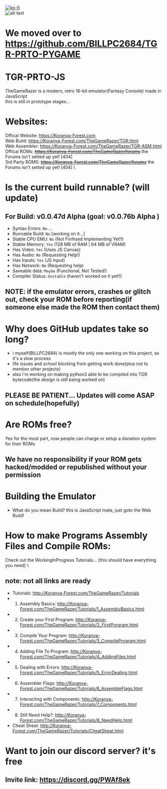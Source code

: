[![ko-fi](https://www.ko-fi.com/img/githubbutton_sm.svg)](https://ko-fi.com/BILLPC2684)\
![alt text](http://koranva-forest.com/TheGameRazer/TGR-logo(8x).png)

# We moved over to https://github.com/BILLPC2684/TGR-PRTO-PYGAME

# TGR-PRTO-JS
TheGameRazer is a modern, retro 16-bit emulator(Fantasy Console) made in JavaScript\
this is still in prototype stages...

# Websites:
Offical Website: https://Koranva-Forest.com \
Web Build: https://Koranva-Forest.com/TheGameRazer/TGR.html \
Web Assembler: https://Koranva-Forest.com/TheGameRazer/TGR-ASM.html \
Offical ROMs: ~~https://Koranva-Forest.com/TheGameRazer/forums~~ the Forums isn't setted up yet! [404] \
3rd Party ROMS: ~~https://Koranva-Forest.com/TheGameRazer/forums~~ the Forums isn't setted up yet! [404] \

# Is the current build runnable? (will update)
## For Build: v0.0.47d Alpha (goal: v0.0.76b Alpha )
 - Syntax Errors:   `No`       ...
 - Runnable Build:  `No`       [working on it...]
 - Stable CPU EMU:  `No`       (Not Finihsed Implementing Yet!!)
 - Stable Memory:   `Yes`      (128 MB of RAM | 64 MB of VRAM)
 - Has Video:       `Yes`      (Uses JS Canvas)
 - Has Audio:       `No`       (Requesting Help!)
 - Has Inputs:      `Yes`      (JS Input)
 - Has Network:     `No`       (Requesting help)
 - Saveable data:   `Maybe`    (Functional, Not Tested!)
 - Compiler Status: `Unstable` (haven't worked on it yet!!)
## NOTE: if the emulator errors, crashes or glitch out, check your ROM before reporting(if someone else made the ROM then contact them)

# Why does GitHub updates take so long?
 - i myself(BILLPC2684) is mostly the only one working on this project, so it's a slow process
 - life issues and school blocking from getting work done(plus not to mention other projects)
 - also i'm working on making python3 able to be compiled into TGR bytecode(the design is still being worked on)
## PLEASE BE PATIENT... Updates will come ASAP on schedule(hopefully)

# Are ROMs free?
Yes for the most part, now people can charge or setup a donation system for their ROMs
## We have no responsibility if your ROM gets hacked/modded or republished without your permission

# Building the Emulator
 - What do you mean Build? this is JavaScript mate, just goto the Web Build!

# How to make Programs Assembly Files and Compile ROMs:
Check out the WorkingInProgress Tutorials... (this should have everything you need) \
## note: not all links are ready
 - Tutorials: http://Koranva-Forest.com/TheGameRazer/Tutorials
  - 1. Assembly Basics: http://Koranva-Forest.com/TheGameRazer/Tutorials/1_AssemblyBasics.html
  - 2. Create your First Program: http://Koranva-Forest.com/TheGameRazer/Tutorials/2_FirstProgram.html
  - 3. Compile Your Program: http://Koranva-Forest.com/TheGameRazer/Tutorials/3_CompileProgram.html
  - 4. Adding File To Program: http://Koranva-Forest.com/TheGameRazer/Tutorials/4_AddingFiles.html
  - 5. Dealing with Errors: http://Koranva-Forest.com/TheGameRazer/Tutorials/5_ErrorDealing.html
  - 6. Assembler Flags: http://Koranva-Forest.com/TheGameRazer/Tutorials/6_AssembleFlags.html
  - 7. Interacting with Components: http://Koranva-Forest.com/TheGameRazer/Tutorials/7_Components.html
  - 8. Still Need Help?: http://Koranva-Forest.com/TheGameRazer/Tutorials/8_NeedHelp.html
 - Cheat Sheat: http://Koranva-Forest.com/TheGameRazer/Tutorials/CheatSheat.html

# Want to join our discord server? it's free
## Invite link: https://discord.gg/PWAf8ek
